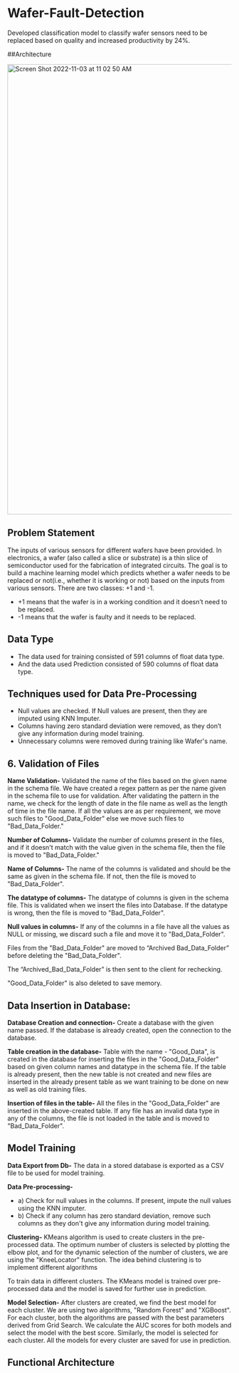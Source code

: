 # Wafer-Fault-Detection

Developed classification model to classify wafer sensors need to be replaced based on quality and increased productivity by 24%.


##Architecture 
 
<img width="1012" alt="Screen Shot 2022-11-03 at 11 02 50 AM" src="https://user-images.githubusercontent.com/68578215/199799978-b3b4547b-a3ee-4539-b426-3bce9e273524.png">



## Problem Statement

The inputs of various sensors for different wafers have been provided. In electronics, a wafer (also called a slice or substrate) is a thin slice of semiconductor used for the fabrication of integrated circuits. The goal is to build a machine learning model which predicts whether a wafer needs to be replaced or not(i.e., whether it is working or not) based on the inputs from various sensors. There are two classes: +1 and -1.

- +1 means that the wafer is in a working condition and it doesn’t need to be replaced.
- -1 means that the wafer is faulty and it needs to be replaced.

## Data Type

- The data used for training consisted of 591 columns of float data type.
- And the data used Prediction consisted of 590 columns of float data type.


## Techniques used for Data Pre-Processing
- Null values are checked. If Null values are present, then they are imputed using KNN Imputer.
- Columns having zero standard deviation were removed, as they don’t give any information during model training.
- Unnecessary columns were removed during training like Wafer's name.

## 6.	Validation of Files

**Name Validation-** Validated the name of the files based on the given name in the schema file. We have created a regex pattern as per the name given in the schema file to use for validation. After validating the pattern in the name, we check for the length of date in the file name as well as the length of time in the file name. If all the values are as per requirement, we move such files to "Good_Data_Folder" else we move such files to "Bad_Data_Folder."

**Number of Columns-** Validate the number of columns present in the files, and if it doesn't            match with the value given in the schema file, then the file is moved to "Bad_Data_Folder."

**Name of Columns-** The name of the columns is validated and should be the same as given in the schema file. If not, then the file is moved to "Bad_Data_Folder".

**The datatype of columns-** The datatype of columns is given in the schema file. This is validated when we insert the files into Database. If the datatype is wrong, then the file is moved to "Bad_Data_Folder".

**Null values in columns-** If any of the columns in a file have all the values as NULL or missing, we discard such a file and move it to "Bad_Data_Folder".

Files from the "Bad_Data_Folder" are moved to “Archived Bad_Data_Folder” before deleting the "Bad_Data_Folder".

The “Archived_Bad_Data_Folder” is then sent to the client for rechecking.

"Good_Data_Folder" is also deleted to save memory.

## Data Insertion in Database:

**Database Creation and connection-** Create a database with the given name passed. If the database is already created, open the connection to the database. 

**Table creation in the database-** Table with the name - "Good_Data", is created in the database for inserting the files in the "Good_Data_Folder" based on given column names and datatype in the schema file. If the table is already present, then the new table is not created and new files are inserted in the already present table as we want training to be done on new as well as old training files. 

**Insertion of files in the table-** All the files in the "Good_Data_Folder" are inserted in the above-created table. If any file has an invalid data type in any of the columns, the file is not loaded in the table and is moved to "Bad_Data_Folder".


## Model Training 

**Data Export from Db-** The data in a stored database is exported as a CSV file to be used for model training.

**Data Pre-processing-**   
- a) Check for null values in the columns. If present, impute the null values using the KNN imputer.
- b) Check if any column has zero standard deviation, remove such columns as they don't give any information during model training.


**Clustering-** KMeans algorithm is used to create clusters in the pre-processed data. The optimum number of clusters is selected by plotting the elbow plot, and for the dynamic selection of the number of clusters, we are using the "KneeLocator" function. The idea behind clustering is to implement different algorithms

To train data in different clusters. The KMeans model is trained over pre-processed data and the model is saved for further use in prediction.

**Model Selection-** After clusters are created, we find the best model for each cluster. We are using two algorithms, "Random Forest" and "XGBoost". For each cluster, both the algorithms are passed with the best parameters derived from Grid Search. We calculate the AUC scores for both models and select the model with the best score. Similarly, the model is selected for each cluster. All the models for every cluster are saved for use in prediction.







## Functional Architecture
